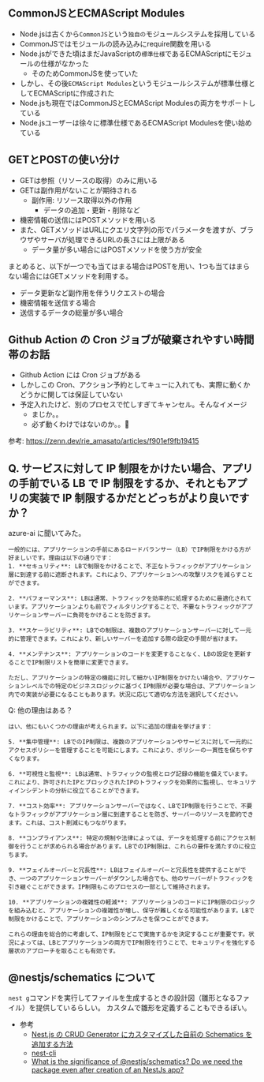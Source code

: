 ## CommonJSとECMAScript Modules

- Node.jsは古くから`CommonJS`という`独自の`モジュールシステムを採用している
- CommonJSではモジュールの読み込みにrequire関数を用いる
- Node.jsができた頃はまだJavaScriptの`標準仕様`であるECMAScriptにモジュールの仕様がなかった
    - そのためCommonJSを使っていた
- しかし、その後`ECMAScript Modules`というモジュールシステムが標準仕様としてECMAScriptに作成された
- Node.jsも現在ではCommonJSとECMAScript Modulesの両方をサポートしている
- Node.jsユーザーは徐々に標準仕様であるECMAScript Modulesを使い始めている

## GETとPOSTの使い分け

- GETは参照（リソースの取得）のみに用いる
- GETは副作用がないことが期待される
    - 副作用: リソース取得以外の作用
        - データの追加・更新・削除など
- 機密情報の送信にはPOSTメソッドを用いる
- また、GETメソッドはURLにクエリ文字列の形でパラメータを渡すが、ブラウザやサーバが処理できるURLの長さには上限がある
    - データ量が多い場合にはPOSTメソッドを使う方が安全

まとめると、以下が一つでも当てはまる場合はPOSTを用い、1つも当てはまらない場合にはGETメソッドを利用する。

- データ更新など副作用を伴うリクエストの場合
- 機密情報を送信する場合
- 送信するデータの総量が多い場合

## Github Action の Cron ジョブが破棄されやすい時間帯のお話

- Github Action には Cron ジョブがある
- しかしこの Cron、アクション予約としてキューに入れても、実際に動くかどうかに関しては保証していない
- 予定入れたけど、別のプロセスで忙しすぎてキャンセル。そんなイメージ
  - まじか。。
  - 必ず動くわけではないのか。。🥲

参考: https://zenn.dev/rie_amasato/articles/f901ef9fb19415

## Q. サービスに対して IP 制限をかけたい場合、アプリの手前でいる LB で IP 制限をするか、それともアプリの実装で IP 制限するかだとどっちがより良いですか？

azure-ai に聞いてみた。

```
一般的には、アプリケーションの手前にあるロードバランサー（LB）でIP制限をかける方が好ましいです。理由は以下の通りです：
1. **セキュリティ**: LBで制限をかけることで、不正なトラフィックがアプリケーション層に到達する前に遮断されます。これにより、アプリケーションへの攻撃リスクを減らすことができます。

2. **パフォーマンス**: LBは通常、トラフィックを効率的に処理するために最適化されています。アプリケーションよりも前でフィルタリングすることで、不要なトラフィックがアプリケーションサーバーに負荷をかけることを防ぎます。

3. **スケーラビリティ**: LBでの制限は、複数のアプリケーションサーバーに対して一元的に管理できます。これにより、新しいサーバーを追加する際の設定の手間が省けます。

4. **メンテナンス**: アプリケーションのコードを変更することなく、LBの設定を更新することでIP制限リストを簡単に変更できます。

ただし、アプリケーションの特定の機能に対して細かいIP制限をかけたい場合や、アプリケーションレベルでの特定のビジネスロジックに基づくIP制限が必要な場合は、アプリケーション内での実装が必要になることもあります。状況に応じて適切な方法を選択してください。
```

Q: 他の理由はある？

```
はい、他にもいくつかの理由が考えられます。以下に追加の理由を挙げます：

5. **集中管理**: LBでのIP制限は、複数のアプリケーションやサービスに対して一元的にアクセスポリシーを管理することを可能にします。これにより、ポリシーの一貫性を保ちやすくなります。

6. **可視性と監視**: LBは通常、トラフィックの監視とログ記録の機能を備えています。これにより、許可されたIPとブロックされたIPのトラフィックを効果的に監視し、セキュリティインシデントの分析に役立てることができます。

7. **コスト効率**: アプリケーションサーバーではなく、LBでIP制限を行うことで、不要なトラフィックがアプリケーション層に到達することを防ぎ、サーバーのリソースを節約できます。これは、コスト削減にもつながります。

8. **コンプライアンス**: 特定の規制や法律によっては、データを処理する前にアクセス制御を行うことが求められる場合があります。LBでのIP制限は、これらの要件を満たすのに役立ちます。

9. **フェイルオーバーと冗長性**: LBはフェイルオーバーと冗長性を提供することができ、一つのアプリケーションサーバーがダウンした場合でも、他のサーバーがトラフィックを引き継ぐことができます。IP制限もこのプロセスの一部として維持されます。

10. **アプリケーションの複雑性の軽減**: アプリケーションのコードにIP制限のロジックを組み込むと、アプリケーションの複雑性が増し、保守が難しくなる可能性があります。LBで制限をかけることで、アプリケーションのシンプルさを保つことができます。

これらの理由を総合的に考慮して、IP制限をどこで実施するかを決定することが重要です。状況によっては、LBとアプリケーションの両方でIP制限を行うことで、セキュリティを強化する層状のアプローチを取ることも有効です。
```

## @nestjs/schematics について

`nest g`コマンドを実行してファイルを生成するときの設計図（雛形となるファイル）を提供しているらしい。
カスタムで雛形を定義することもできるぽい。

- 参考
  - [Nest.js の CRUD Generator にカスタマイズした自前の Schematics を追加する方法](https://blog.morifuji-is.ninja/post/2021-11-06/)
  - [nest-cli](https://github.com/nestjs/nest-cli?tab=readme-ov-file)
  - [What is the significance of @nestjs/schematics? Do we need the package even after creation of an NestJs app?](https://stackoverflow.com/questions/74430982/what-is-the-significance-of-nestjs-schematics-do-we-need-the-package-even-afte)
